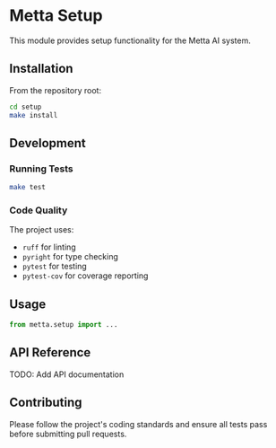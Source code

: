 # Metta Setup

This module provides setup functionality for the Metta AI system.

## Installation

From the repository root:

```bash
cd setup
make install
```

## Development

### Running Tests

```bash
make test
```

### Code Quality

The project uses:
- `ruff` for linting
- `pyright` for type checking
- `pytest` for testing
- `pytest-cov` for coverage reporting

## Usage

```python
from metta.setup import ...
```

## API Reference

TODO: Add API documentation

## Contributing

Please follow the project's coding standards and ensure all tests pass before submitting pull requests.
